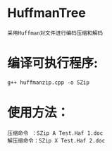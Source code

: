 # HuffmanTree 
    采用Huffman对文件进行编码压缩和解码

# 编译可执行程序:
    g++ huffmanzip.cpp -o SZip
# 使用方法：
    压缩命令 ：SZip A Test.Haf 1.doc
    解压缩命令：SZip X Test.Haf 2.doc
